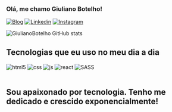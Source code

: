 ### Olá, me chamo Giuliano Botelho!


[![Blog](https://img.shields.io/website?label=portfolio-fhvr.vercel.app/&style=for-the-badge&url=https://portfolio-fhvr.vercel.app//)](https://portfolio-fhvr.vercel.app/)
[![Linkedin](https://img.shields.io/badge/LinkedIn-0077B5?style=for-the-badge&logo=linkedin&logoColor=white)](https://www.instagram.com/giuliano_botelho/)
[![Instagram](https://img.shields.io/badge/Instagram-E4405F?style=for-the-badge&logo=instagram&logoColor=white)](https://instagram.com/GiulianoBotelho)

![GiulianoBotelho GitHub stats](https://github-readme-stats.vercel.app/api?username=GiulianoBotelho&show_icons=true&theme=dracula&count_private=true)

## Tecnologias que eu uso no meu dia a dia

<div style="display: inline_block">
  <img align="center" alt="html5" src="https://img.shields.io/badge/HTML5-E34F26?style=for-the-badge&logo=html5&logoColor=white" />
  <img align="center" alt="css" src="https://img.shields.io/badge/CSS3-1572B6?style=for-the-badge&logo=css3&logoColor=white" />
  <img align="center" alt="js" src="https://img.shields.io/badge/JavaScript-F7DF1E?style=for-the-badge&logo=javascript&logoColor=black" />
  <img align="center" alt="react" src="https://img.shields.io/badge/React-20232A?style=for-the-badge&logo=react&logoColor=61DAFB" />
  <img align="center" alt="SASS" src="https://img.shields.io/badge/Sass-CC6699?style=for-the-badge&logo=sass&logoColor=white" />


</div><br/>

<h2> Sou apaixonado por tecnologia. Tenho me dedicado e crescido exponencialmente! </h2>
